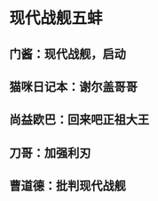 # 现代战舰五蚌

## 门酱：现代战舰，启动

<BiliBili bvid="BV1yX4y1h7Yy" />

## 猫咪日记本：谢尔盖哥哥

<BiliBili bvid="BV1bX4y1p7mq" />

## 尚益欧巴：回来吧正祖大王

<VidStack
  src="video/syob.mp4"
/>

## 刀哥：加强利刃

<BiliBili bvid="BV1vK4y1q74p" />

## 曹道德：批判现代战舰

<VidStack
  src="video/cdd.webm"
/>
